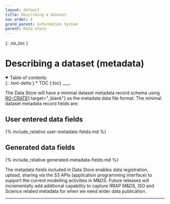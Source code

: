 ```yaml
---
layout: default
title: Describing a dataset
nav_order: 4
grand_parent: Information System
parent: Data store
---
```


{: .no_toc }

# Describing a dataset (metadata)

<details  open markdown="block">
  <summary>
    Table of contents
  </summary>
{: .text-delta }
* TOC
{:toc}
____
</details>

The Data Store will have a minimal dataset metadata record schema using [RO-CRATE](https://w3id.org/ro/crate){:target="\_blank"} as the metadata data file format. The minimal dataset metadata record fields are:

## User entered data fields

{% include_relative user-metadata-fields.md %}

## Generated data fields

{% include_relative generated-metadata-fields.md %}

The metadata fields included in Data Store enables data registration, upload, sharing via the S3 APIs (application programming interface) to support the current modelling activities in M&DS. Future releases will incrementally add additional capability to capture RRAP M&DS, ISO and Science related metadata for when we need wider data publication.

---
